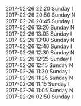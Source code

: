 2017-02-26 22:20 Sunday  I  
2017-02-26 20:50 Sunday  N  
2017-02-26 20:45 Sunday  I  
2017-02-26 13:20 Sunday  N  
2017-02-26 13:05 Sunday  I  
2017-02-26 13:00 Sunday  N  
2017-02-26 12:40 Sunday  I  
2017-02-26 12:30 Sunday  N  
2017-02-26 12:25 Sunday  I  
2017-02-26 12:15 Sunday  N  
2017-02-26 11:30 Sunday  I  
2017-02-26 11:25 Sunday  N  
2017-02-26 11:15 Sunday  I  
2017-02-26 11:05 Sunday  N  
2017-02-26 02:50 Sunday  I  

